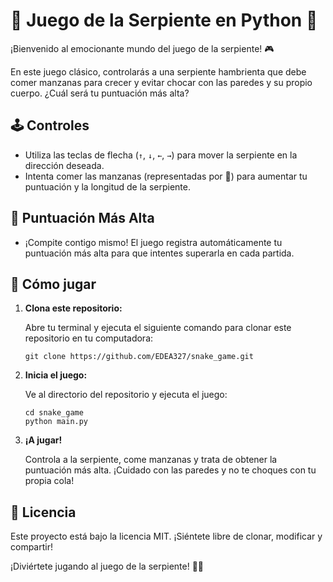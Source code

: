 
# 🐍 Juego de la Serpiente en Python 🍎

¡Bienvenido al emocionante mundo del juego de la serpiente! 🎮

En este juego clásico, controlarás a una serpiente hambrienta que debe comer manzanas para crecer y evitar chocar con las paredes y su propio cuerpo. ¿Cuál será tu puntuación más alta?

## 🕹️ Controles
- Utiliza las teclas de flecha (`↑`, `↓`, `←`, `→`) para mover la serpiente en la dirección deseada.
- Intenta comer las manzanas (representadas por 🍎) para aumentar tu puntuación y la longitud de la serpiente.

## 🍏 Puntuación Más Alta
- ¡Compite contigo mismo! El juego registra automáticamente tu puntuación más alta para que intentes superarla en cada partida.

## 🚀 Cómo jugar
1. **Clona este repositorio:**

   Abre tu terminal y ejecuta el siguiente comando para clonar este repositorio en tu computadora:

   ```shell
   git clone https://github.com/EDEA327/snake_game.git
   ```

2. **Inicia el juego:**

   Ve al directorio del repositorio y ejecuta el juego:

   ```shell
   cd snake_game
   python main.py
   ```

3. **¡A jugar!**

   Controla a la serpiente, come manzanas y trata de obtener la puntuación más alta. ¡Cuidado con las paredes y no te choques con tu propia cola!

## 📜 Licencia
Este proyecto está bajo la licencia MIT. ¡Siéntete libre de clonar, modificar y compartir!

¡Diviértete jugando al juego de la serpiente! 🐍🍏
